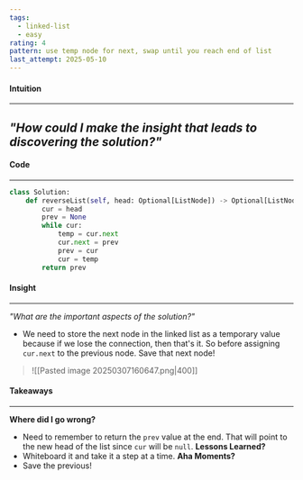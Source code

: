 ```yaml
---
tags:
  - linked-list
  - easy
rating: 4
pattern: use temp node for next, swap until you reach end of list
last_attempt: 2025-05-10
---
```

#### Intuition
---
_"How could I make the insight that leads to discovering the solution?"_
- 

#### Code
---

```python
class Solution:
    def reverseList(self, head: Optional[ListNode]) -> Optional[ListNode]:
        cur = head
        prev = None
        while cur:
            temp = cur.next
            cur.next = prev
            prev = cur
            cur = temp
        return prev
```

#### Insight  
---
_"What are the important aspects of the solution?"_
- We need to store the next node in the linked list as a temporary value because if we lose the connection, then that's it. So before assigning `cur.next` to the previous node. Save that next node!

>![[Pasted image 20250307160647.png|400]]

#### Takeaways
---
**Where did I go wrong?**
- Need to remember to return the `prev` value at the end. That will point to the new head of the list since `cur` will be `null`.
**Lessons Learned?**
- Whiteboard it and take it a step at a time.
**Aha Moments?**
- Save the previous!